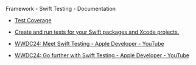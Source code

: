 Framework - Swift Testing - Documentation 

* [Test Coverage](https://developer.apple.com/documentation/Xcode/test-coverage)

* [Create and run tests for your Swift packages and Xcode projects.](https://developer.apple.com/documentation/testing)

* [WWDC24: Meet Swift Testing - Apple Developer - YouTube](https://youtu.be/WFnkNcvLnCI?si=yBjnMhboHuiIrJUF)

* [WWDC24: Go further with Swift Testing - Apple Developer - YouTube](https://youtu.be/bOvWGHi-BxI?si=SJcszCzwMZ5XciQR)
